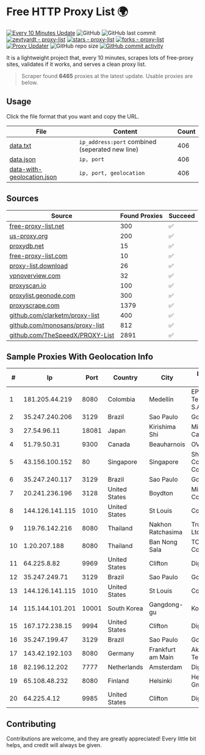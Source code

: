 
# Free HTTP Proxy List 🌍

[![Every 10 Minutes Update](https://github.com/mertguvencli/http-proxy-list/actions/workflows/main.yml/badge.svg?branch=main)](https://github.com/mertguvencli/http-proxy-list/actions/workflows/main.yml)
![GitHub](https://img.shields.io/github/license/mertguvencli/http-proxy-list)
![GitHub last commit](https://img.shields.io/github/last-commit/mertguvencli/http-proxy-list)
[![zevtyardt - proxy-list](https://img.shields.io/static/v1?label=zevtyardt&message=proxy-list&color=blue&logo=github)](https://github.com/zevtyardt/proxy-list "Go to GitHub repo")
[![stars - proxy-list](https://img.shields.io/github/stars/zevtyardt/proxy-list?style=social)](https://github.com/zevtyardt/proxy-list)
[![forks - proxy-list](https://img.shields.io/github/forks/zevtyardt/proxy-list?style=social)](https://github.com/zevtyardt/proxy-list)
[![Proxy Updater](https://github.com/zevtyardt/proxy-list/workflows/Proxy%20Updater/badge.svg)](https://github.com/zevtyardt/proxy-list/actions?query=workflow:"Proxy+Updater")
![GitHub repo size](https://img.shields.io/github/repo-size/zevtyardt/proxy-list)
[![GitHub commit activity](https://img.shields.io/github/commit-activity/m/zevtyardt/proxy-list?logo=commits)](https://github.com/zevtyardt/proxy-list/commits/main)

It is a lightweight project that, every 10 minutes, scrapes lots of free-proxy sites, validates if it works, and serves a clean proxy list.

> Scraper found **6465** proxies at the latest update. Usable proxies are below.

## Usage

Click the file format that you want and copy the URL.

|File|Content|Count|
|----|-------|-----|
|[data.txt](https://raw.githubusercontent.com/mertguvencli/http-proxy-list/main/proxy-list/data.txt)|`ip_address:port` combined (seperated new line)|406|
|[data.json](https://raw.githubusercontent.com/mertguvencli/http-proxy-list/main/proxy-list/data.json)|`ip, port`|406|
|[data-with-geolocation.json](https://raw.githubusercontent.com/mertguvencli/http-proxy-list/main/proxy-list/data-with-geolocation.json)|`ip, port, geolocation`|406|

## Sources

|Source|Found Proxies|Succeed|
|------|-------------|-------|
|[free-proxy-list.net](https://free-proxy-list.net)|300|✅|
|[us-proxy.org](https://www.us-proxy.org)|200|✅|
|[proxydb.net](http://proxydb.net)|15|✅|
|[free-proxy-list.com](https://free-proxy-list.com/?page=&port=&type%5B%5D=http&type%5B%5D=https&up_time=0&search=Search)|10|✅|
|[proxy-list.download](https://www.proxy-list.download/HTTP)|26|✅|
|[vpnoverview.com](https://vpnoverview.com/privacy/anonymous-browsing/free-proxy-servers)|32|✅|
|[proxyscan.io](https://www.proxyscan.io)|100|✅|
|[proxylist.geonode.com](https://proxylist.geonode.com/api/proxy-list?limit=300&page=1&sort_by=lastChecked&sort_type=desc&protocols=http,https)|300|✅|
|[proxyscrape.com](https://api.proxyscrape.com/v2/?request=displayproxies&protocol=http&timeout=10000&country=all&ssl=all&anonymity=all)|1379|✅|
|[github.com/clarketm/proxy-list](https://raw.githubusercontent.com/clarketm/proxy-list/master/proxy-list-raw.txt)|400|✅|
|[github.com/monosans/proxy-list](https://raw.githubusercontent.com/monosans/proxy-list/main/proxies/http.txt)|812|✅|
|[github.com/TheSpeedX/PROXY-List](https://raw.githubusercontent.com/TheSpeedX/PROXY-List/master/http.txt)|2891|✅|


## Sample Proxies With Geolocation Info

|#|Ip|Port|Country|City|Internet Service Provider|
|-|--|----|-------|----|-------------------------|
|1|181.205.44.219|8080|Colombia|Medellín|EPM Telecomunicaciones S.A. E.S.P.|
|2|35.247.240.206|3129|Brazil|Sao Paulo|Google LLC|
|3|27.54.96.11|18081|Japan|Kirishima Shi|Minamikyusyu CableTV Net Inc.|
|4|51.79.50.31|9300|Canada|Beauharnois|OVH SAS|
|5|43.156.100.152|80|Singapore|Singapore|Shenzhen Tencent Computer Systems Company Limited|
|6|35.247.240.117|3129|Brazil|Sao Paulo|Google LLC|
|7|20.241.236.196|3128|United States|Boydton|Microsoft Corporation|
|8|144.126.141.115|1010|United States|St Louis|Contabo Inc.|
|9|119.76.142.216|8080|Thailand|Nakhon Ratchasima|True Internet Co., Ltd.|
|10|1.20.207.188|8080|Thailand|Ban Nong Sala|TOT Public Company Limited|
|11|64.225.8.82|9969|United States|Clifton|DigitalOcean, LLC|
|12|35.247.249.71|3129|Brazil|Sao Paulo|Google LLC|
|13|144.126.141.115|1010|United States|St Louis|Contabo Inc.|
|14|115.144.101.201|10001|South Korea|Gangdong-gu|Korea Telecom|
|15|167.172.238.15|9994|United States|Clifton|DigitalOcean, LLC|
|16|35.247.199.47|3129|Brazil|Sao Paulo|Google LLC|
|17|143.42.192.103|8080|Germany|Frankfurt am Main|Akamai Technologies, Inc.|
|18|82.196.12.202|7777|Netherlands|Amsterdam|DigitalOcean, LLC|
|19|65.108.48.232|8080|Finland|Helsinki|Hetzner Online GmbH|
|20|64.225.4.12|9985|United States|Clifton|DigitalOcean, LLC|



## Contributing

Contributions are welcome, and they are greatly appreciated! Every
little bit helps, and credit will always be given.

